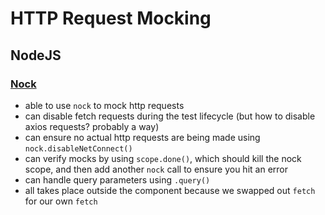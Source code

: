 # HTTP Request Mocking

## NodeJS

### [Nock](https://github.com/nock/nock)

- able to use `nock` to mock http requests
- can disable fetch requests during the test lifecycle (but how to disable axios requests? probably a way)
- can ensure no actual http requests are being made using `nock.disableNetConnect()`
- can verify mocks by using `scope.done()`, which should kill the nock scope, and then add another `nock` call to ensure you hit an error
- can handle query parameters using `.query()`
- all takes place outside the component because we swapped out `fetch` for our own `fetch`

